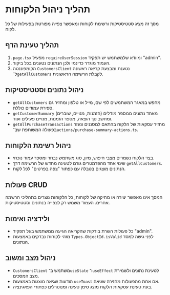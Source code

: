# תהליך ניהול הלקוחות

מסך זה מציג סטטיסטיקות ורשימת לקוחות ומאפשר צפייה מפורטת בפעילות של כל לקוח.

## תהליך טעינת הדף
1. `page.tsx` מפעיל `requireUserSession` ומוודא שלמשתמש יש תפקיד "admin".
2. העמוד מוגדר כדינמי ולכן הנתונים נטענים בכל ביקור.
3. הקומפוננטה `CustomersClient` נטענת ומבצעת קריאה ראשונה ל־`getAllCustomers` לקבלת הרשימה הראשונית.

## ניהול נתונים וסטטיסטיקות
- `getAllCustomers` מחפש במאגר המשתמשים לפי שם, מייל או טלפון ומחזיר גם ספירת עמודים כוללת.
- `getCustomerSummary` מאחד נתונים ממספר מודלים (הזמנות, מנויים, שוברים) ומחשב סך הוצאה, מספר הזמנות, מנויים פעילים ועוד.
- `getAllPurchaseTransactions` מחזיר עסקאות של הלקוח בהתאם למסננים ונעזר בפעולה המשותפת שב־`actions/purchase-summary-actions.ts`.

## ניהול רשימת הלקוחות
- בצד הלקוח נשמרים מצבי חיפוש, מיון, סוג משתמש נבחר ומספר עמוד נוכחי.
- שינוי אחד מהפרמטרים גורם לטעינה מחדש של הרשימה דרך `getAllCustomers`.
- הנתונים מוצגים בטבלה עם כפתור "צפה בפרטים" לכל לקוח.

## פעולות CRUD
המסך אינו מאפשר יצירה או מחיקה של לקוחות; כל הלקוחות נוצרים בתהליכי הרשמה אחרים. העמוד משמש רק לצפייה בנתונים וסטטיסטיקות.

## ולידציה ואימות
- כל פעולות השרת בודקות שהקריאה הגיעה ממשתמש בעל תפקיד "admin".
- מזהי לקוחות נבדקים באמצעות `Types.ObjectId.isValid` לפני גישה למסד הנתונים.

## ניהול מצב ומשוב
- `CustomersClient` משתמש ב־`useState` ו־`useEffect` לטעינת נתונים ולשמירת מצב המסכים.
- הודעות שגיאה מוצגות באמצעות `useToast` אם אחת מהפעולות מחזירה שגיאה.
- בעת טעינת עסקאות הלקוח מוצג סימן טעינה ומנוטרלים כפתורי הפאגינציה.
